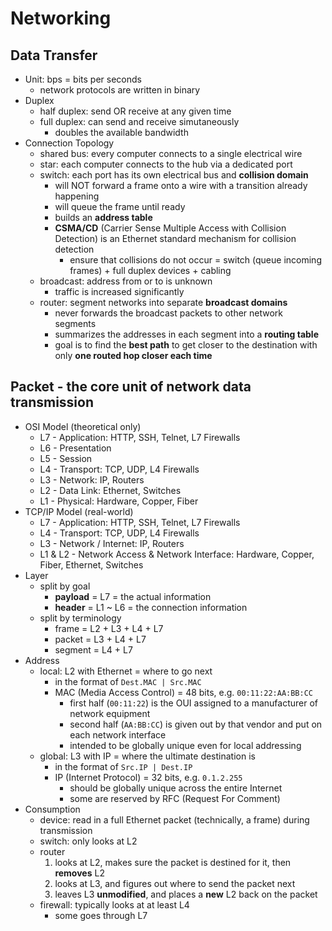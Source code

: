# Networking
## Data Transfer
* Unit: bps = bits per seconds
  * network protocols are written in binary
* Duplex
  * half duplex: send OR receive at any given time
  * full duplex: can send and receive simutaneously
    * doubles the available bandwidth
* Connection Topology
  * shared bus: every computer connects to a single electrical wire
  * star: each computer connects to the hub via a dedicated port
  * switch: each port has its own electrical bus and **collision domain**
    * will NOT forward a frame onto a wire with a transition already happening
    * will queue the frame until ready
    * builds an **address table**
    * **CSMA/CD** (Carrier Sense Multiple Access with Collision Detection) is an Ethernet standard mechanism for collision detection
      * ensure that collisions do not occur = switch (queue incoming frames) + full duplex devices + cabling
  * broadcast: address from or to is unknown
    * traffic is increased significantly
  * router: segment networks into separate **broadcast domains**
    * never forwards the broadcast packets to other network segments
    * summarizes the addresses in each segment into a **routing table**
    * goal is to find the **best path** to get closer to the destination with only **one routed hop closer each time**

## Packet - the core unit of network data transmission
* OSI Model (theoretical only)
  * L7 - Application: HTTP, SSH, Telnet, L7 Firewalls
  * L6 - Presentation
  * L5 - Session
  * L4 - Transport: TCP, UDP, L4 Firewalls
  * L3 - Network: IP, Routers
  * L2 - Data Link: Ethernet, Switches
  * L1 - Physical: Hardware, Copper, Fiber
* TCP/IP Model (real-world)
  * L7 - Application: HTTP, SSH, Telnet, L7 Firewalls
  * L4 - Transport: TCP, UDP, L4 Firewalls
  * L3 - Network / Internet: IP, Routers
  * L1 & L2 - Network Access & Network Interface: Hardware, Copper, Fiber, Ethernet, Switches
* Layer
  * split by goal
    * **payload** = L7 = the actual information
    * **header** = L1 ~ L6 = the connection information
  * split by terminology
    * frame = L2 + L3 + L4 + L7
    * packet = L3 + L4 + L7
    * segment = L4 + L7
* Address
  * local: L2 with Ethernet = where to go next
    * in the format of `Dest.MAC | Src.MAC`
    * MAC (Media Access Control) = 48 bits, e.g. `00:11:22:AA:BB:CC`
      * first half (`00:11:22`) is the OUI assigned to a manufacturer of network equipment
      * second half (`AA:BB:CC`) is given out by that vendor and put on each network interface
      * intended to be globally unique even for local addressing
  * global: L3 with IP = where the ultimate destination is
    * in the format of `Src.IP | Dest.IP`
    * IP (Internet Protocol) = 32 bits, e.g. `0.1.2.255`
      * should be globally unique across the entire Internet
      * some are reserved by RFC (Request For Comment)
* Consumption
  * device: read in a full Ethernet packet (technically, a frame) during transmission
  * switch: only looks at L2
  * router
     1. looks at L2, makes sure the packet is destined for it, then **removes** L2
     2. looks at L3, and figures out where to send the packet next
     3. leaves L3 **unmodified**, and places a **new** L2 back on the packet
  * firewall: typically looks at at least L4
    * some goes through L7
